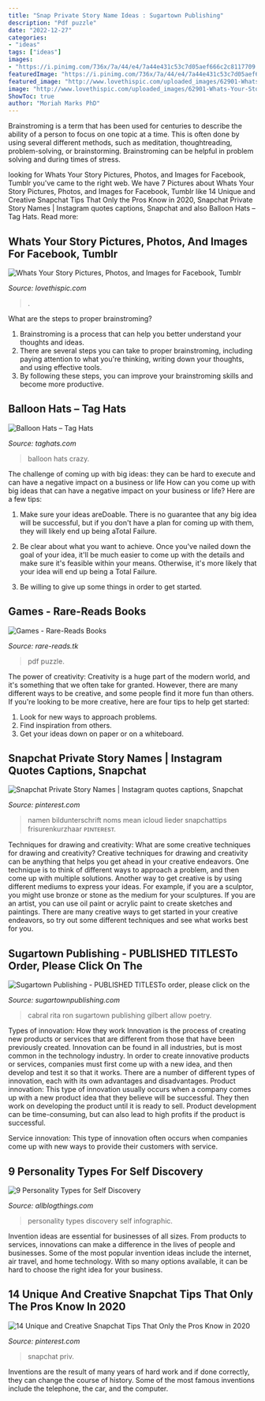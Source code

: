 ```yaml
---
title: "Snap Private Story Name Ideas : Sugartown Publishing"
description: "Pdf puzzle"
date: "2022-12-27"
categories:
- "ideas"
tags: ["ideas"]
images:
- "https://i.pinimg.com/736x/7a/44/e4/7a44e431c53c7d05aef666c2c8117709.jpg"
featuredImage: "https://i.pinimg.com/736x/7a/44/e4/7a44e431c53c7d05aef666c2c8117709.jpg"
featured_image: "http://www.lovethispic.com/uploaded_images/62901-Whats-Your-Story.jpg"
image: "http://www.lovethispic.com/uploaded_images/62901-Whats-Your-Story.jpg"
ShowToc: true
author: "Moriah Marks PhD"
---
```



Brainstroming is a term that has been used for centuries to describe the ability of a person to focus on one topic at a time. This is often done by using several different methods, such as meditation, thoughtreading, problem-solving, or brainstorming. Brainstroming can be helpful in problem solving and during times of stress.

	

		
looking for Whats Your Story Pictures, Photos, and Images for Facebook, Tumblr you've came to the right web. We have 7 Pictures about Whats Your Story Pictures, Photos, and Images for Facebook, Tumblr like 14 Unique and Creative Snapchat Tips That Only the Pros Know in 2020, Snapchat Private Story Names | Instagram quotes captions, Snapchat and also Balloon Hats – Tag Hats. Read more:
		
    
## Whats Your Story Pictures, Photos, And Images For Facebook, Tumblr

<img loading=lazy src="http://www.lovethispic.com/uploaded_images/62901-Whats-Your-Story.jpg" onerror="this.onerror=null;this.src='https://tse1.mm.bing.net/th?id=OIP.tPSrW6OdeAWtiF8UYLEQHwHaKQ&amp;pid=15.1';" alt="Whats Your Story Pictures, Photos, and Images for Facebook, Tumblr">

_Source: lovethispic.com_

>. 

	

What are the steps to proper brainstroming?
1. Brainstroming is a process that can help you better understand your thoughts and ideas.
2. There are several steps you can take to proper brainstroming, including paying attention to what you're thinking, writing down your thoughts, and using effective tools.
3. By following these steps, you can improve your brainstroming skills and become more productive.

    
## Balloon Hats – Tag Hats

<img loading=lazy src="http://www.taghats.com/wp-content/uploads/2015/06/Crazy-Balloon-Hats.jpg" onerror="this.onerror=null;this.src='https://tse2.mm.bing.net/th?id=OIP.etJAQmyA4G947oROaP-hzAHaJ4&amp;pid=15.1';" alt="Balloon Hats – Tag Hats">

_Source: taghats.com_

>balloon hats crazy. 

	

The challenge of coming up with big ideas: they can be hard to execute and can have a negative impact on a business or life
How can you come up with big ideas that can have a negative impact on your business or life? Here are a few tips: 
1. Make sure your ideas areDoable. There is no guarantee that any big idea will be successful, but if you don't have a plan for coming up with them, they will likely end up being aTotal Failure. 

2. Be clear about what you want to achieve. Once you've nailed down the goal of your idea, it'll be much easier to come up with the details and make sure it's feasible within your means. Otherwise, it's more likely that your idea will end up being a Total Failure. 

3. Be willing to give up some things in order to get started.

    
## Games - Rare-Reads Books

<img loading=lazy src="https://images-na.ssl-images-amazon.com/images/I/41T2iEWXHHL._SL500_SX328_BO1,204,203,200_.jpg" onerror="this.onerror=null;this.src='https://tse1.mm.bing.net/th?id=OIP.8Jl9dObim2z_8VMTN-EmegAAAA&amp;pid=15.1';" alt="Games - Rare-Reads Books">

_Source: rare-reads.tk_

>pdf puzzle. 

	

The power of creativity:
Creativity is a huge part of the modern world, and it's something that we often take for granted. However, there are many different ways to be creative, and some people find it more fun than others. If you're looking to be more creative, here are four tips to help get started:
1. Look for new ways to approach problems.
2. Find inspiration from others.
3. Get your ideas down on paper or on a whiteboard.

    
## Snapchat Private Story Names | Instagram Quotes Captions, Snapchat

<img loading=lazy src="https://i.pinimg.com/736x/95/3a/d6/953ad6e3e5775d8579d13c553c2f4c31.jpg" onerror="this.onerror=null;this.src='https://tse1.mm.bing.net/th?id=OIP.B_qAiLDQBDjlgV3odsLA8gHaMx&amp;pid=15.1';" alt="Snapchat Private Story Names | Instagram quotes captions, Snapchat">

_Source: pinterest.com_

>namen bildunterschrift noms mean icloud lieder snapchattips frisurenkurzhaar ᴘɪɴᴛᴇʀᴇsᴛ. 

	

Techniques for drawing and creativity: What are some creative techniques for drawing and creativity?
Creative techniques for drawing and creativity can be anything that helps you get ahead in your creative endeavors. One technique is to think of different ways to approach a problem, and then come up with multiple solutions. Another way to get creative is by using different mediums to express your ideas. For example, if you are a sculptor, you might use bronze or stone as the medium for your sculptures. If you are an artist, you can use oil paint or acrylic paint to create sketches and paintings. There are many creative ways to get started in your creative endeavors, so try out some different techniques and see what works best for you.

    
## Sugartown Publishing - PUBLISHED TITLESTo Order, Please Click On The

<img loading=lazy src="http://sugartownpublishing.com/yahoo_site_admin/assets/images/1b_Author_photo_Ron_Cabral.63113149_std.jpg" onerror="this.onerror=null;this.src='https://tse3.mm.bing.net/th?id=OIP.KPuxpa3iDx0h8TYj5KzAhQAAAA&amp;pid=15.1';" alt="Sugartown Publishing - PUBLISHED TITLESTo order, please click on the">

_Source: sugartownpublishing.com_

>cabral rita ron sugartown publishing gilbert allow poetry. 

	

Types of innovation: How they work
Innovation is the process of creating new products or services that are different from those that have been previously created. Innovation can be found in all industries, but is most common in the technology industry. In order to create innovative products or services, companies must first come up with a new idea, and then develop and test it so that it works. There are a number of different types of innovation, each with its own advantages and disadvantages. 
Product innovation: This type of innovation usually occurs when a company comes up with a new product idea that they believe will be successful. They then work on developing the product until it is ready to sell. Product development can be time-consuming, but can also lead to high profits if the product is successful. 

Service innovation: This type of innovation often occurs when companies come up with new ways to provide their customers with service.

    
## 9 Personality Types For Self Discovery

<img loading=lazy src="https://1.bp.blogspot.com/-iP7Edtli1mE/XwS8f-W-ChI/AAAAAAAAXz4/vxsctBRKm0EstUh8WSWM45N9ky-9HgFWgCK4BGAsYHg/d/12.jpg" onerror="this.onerror=null;this.src='https://tse2.mm.bing.net/th?id=OIP.kmdZq5qglsZcbOjxsC14nQHaLG&amp;pid=15.1';" alt="9 Personality Types for Self Discovery">

_Source: allblogthings.com_

>personality types discovery self infographic. 

	

Invention ideas are essential for businesses of all sizes. From products to services, innovations can make a difference in the lives of people and businesses. Some of the most popular invention ideas include the internet, air travel, and home technology. With so many options available, it can be hard to choose the right idea for your business.

    
## 14 Unique And Creative Snapchat Tips That Only The Pros Know In 2020

<img loading=lazy src="https://i.pinimg.com/736x/7a/44/e4/7a44e431c53c7d05aef666c2c8117709.jpg" onerror="this.onerror=null;this.src='https://tse1.mm.bing.net/th?id=OIP.q9vPcJCPU45SrKdgZLt7QgHaQB&amp;pid=15.1';" alt="14 Unique and Creative Snapchat Tips That Only the Pros Know in 2020">

_Source: pinterest.com_

>snapchat priv. 

	

Inventions are the result of many years of hard work and if done correctly, they can change the course of history. Some of the most famous inventions include the telephone, the car, and the computer.

